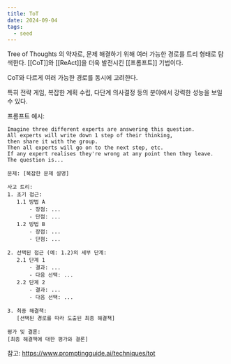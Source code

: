 ```yaml
---
title: ToT
date: 2024-09-04
tags:
  - seed
---
```


Tree of Thoughts 의 약자로, 문제 해결하기 위해 여러 가능한 경로를 트리 형태로 탐색한다. [[CoT]]와 [[ReAct]]을 더욱 발전시킨 [[프롬프트]] 기법이다.

CoT와 다르게 여러 가능한 경로를 동시에 고려한다.

특히 전략 게임, 복잡한 계획 수립, 다단계 의사결정 등의 분야에서 강력한 성능을 보일 수 있다.

프롬프트 예시: 

```
Imagine three different experts are answering this question.
All experts will write down 1 step of their thinking,
then share it with the group.
Then all experts will go on to the next step, etc.
If any expert realises they're wrong at any point then they leave.
The question is...
```

```
문제: [복잡한 문제 설명]

사고 트리:
1. 초기 접근:
   1.1 방법 A
       - 장점: ...
       - 단점: ...
   1.2 방법 B
       - 장점: ...
       - 단점: ...

2. 선택된 접근 (예: 1.2)의 세부 단계:
   2.1 단계 1
       - 결과: ...
       - 다음 선택: ...
   2.2 단계 2
       - 결과: ...
       - 다음 선택: ...

3. 최종 해결책:
   [선택된 경로를 따라 도출된 최종 해결책]

평가 및 결론:
[최종 해결책에 대한 평가와 결론]
```

참고:
https://www.promptingguide.ai/techniques/tot